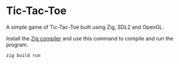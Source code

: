 # Tic-Tac-Toe

A simple game of Tic-Tac-Toe built using Zig, SDL2 and OpenGL.

Install the [Zig compiler](https://ziglang.org/download/) and use this command
to compile and run the program.

```sh
zig build run
```
